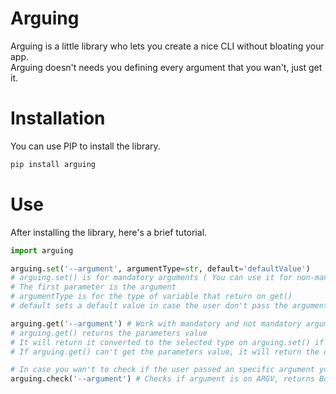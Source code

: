 # Arguing
Arguing is a little library who lets you create a nice CLI without bloating your app.<br>
Arguing doesn't needs you defining every argument that you wan't, just get it.

# Installation
You can use PIP to install the library.
```sh
pip install arguing
```

# Use
After installing the library, here's a brief tutorial.
```py
import arguing

arguing.set('--argument', argumentType=str, default='defaultValue')
# arguing.set() is for mandatory arguments ( You can use it for non-mandatory arguments, setting it's default value. ).
# The first parameter is the argument
# argumentType is for the type of variable that return on get()
# default sets a default value in case the user don't pass the argument.

arguing.get('--argument') # Work with mandatory and not mandatory arguments.
# arguing.get() returns the parameters value
# It will return it converted to the selected type on arguing.set() if used
# If arguing.get() can't get the parameters value, it will return the default on arguing.set() or None.

# In case you wan't to check if the user passed an specific argument you can use:
arguing.check('--argument') # Checks if argument is on ARGV, returns Bool.
```